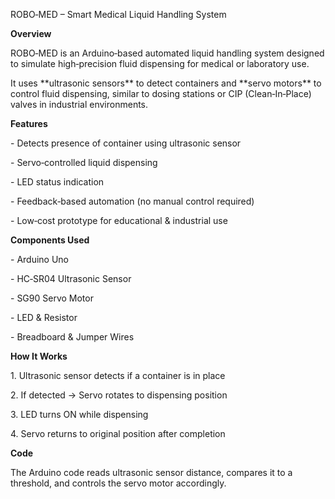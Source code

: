 ROBO‑MED – Smart Medical Liquid Handling System



**Overview**

ROBO‑MED is an Arduino‑based automated liquid handling system designed to simulate high‑precision fluid dispensing for medical or laboratory use.  

It uses \*\*ultrasonic sensors\*\* to detect containers and \*\*servo motors\*\* to control fluid dispensing, similar to dosing stations or CIP (Clean‑In‑Place) valves in industrial environments.



**Features**

\- Detects presence of container using ultrasonic sensor

\- Servo‑controlled liquid dispensing

\- LED status indication

\- Feedback‑based automation (no manual control required)

\- Low‑cost prototype for educational \& industrial use



**Components Used**

\- Arduino Uno

\- HC‑SR04 Ultrasonic Sensor

\- SG90 Servo Motor

\- LED \& Resistor

\- Breadboard \& Jumper Wires



**How It Works**

1\. Ultrasonic sensor detects if a container is in place

2\. If detected → Servo rotates to dispensing position

3\. LED turns ON while dispensing

4\. Servo returns to original position after completion



**Code**

The Arduino code reads ultrasonic sensor distance, compares it to a threshold, and controls the servo motor accordingly.





